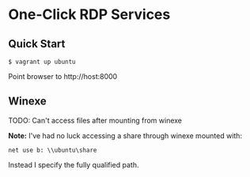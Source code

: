 # One-Click RDP Services

## Quick Start

```
$ vagrant up ubuntu
```

Point browser to http://host:8000

## Winexe

TODO: Can't access files after mounting from winexe 

**Note:** I've had no luck accessing a share through winexe mounted
  with:
```
net use b: \\ubuntu\share
```
Instead I specify the fully qualified path.
